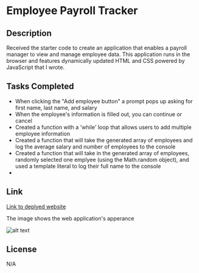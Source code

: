 # Employee Payroll Tracker

## Description

Received the starter code to create an application that enables a payroll manager to view and manage employee data.
This application runs in the browser and features dynamically updated HTML and CSS powered by JavaScript that I wrote.


## Tasks Completed

- When clicking the "Add employee button" a prompt pops up asking for first name, last name, and salary
- When the employee's information is filled out, you can continue or cancel
- Created a function with a 'while' loop that allows users to add multiple employee information
- Created a function that will take the generated array of employees and log the average salary and number of employees to the console
- Created a function that will take in the generated array of employees, randomly selected one emplyee (using the Math.random object), and used a template literal to log their full name to the console
- 

## Link
[Link to deplyed website]()

The image shows the web application's apperance 

![alt text](./)


## License

N/A